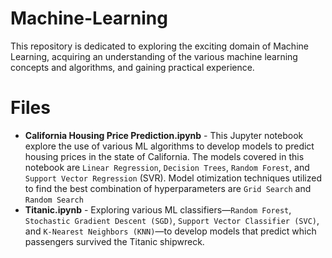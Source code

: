 # Machine-Learning
This repository is dedicated to exploring the exciting domain of Machine Learning, acquiring an understanding of the various machine learning concepts and algorithms, and gaining practical experience.

# Files
* **California Housing Price Prediction.ipynb** - This Jupyter notebook explore the use of various ML algorithms to develop models to predict housing prices in the state of California. The models covered in this notebook are `Linear Regression`, `Decision Trees`, `Random Forest`, and `Support Vector Regression` (SVR). Model otimization techniques utilized to find the best combination of hyperparameters are `Grid Search` and `Random Search`
* **Titanic.ipynb** - Exploring various ML classifiers—`Random Forest`, `Stochastic Gradient Descent (SGD)`, `Support Vector Classifier (SVC)`, and `K-Nearest Neighbors (KNN)`—to develop models that predict which passengers survived the Titanic shipwreck. 
